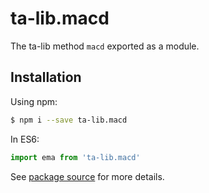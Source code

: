 # ta-lib.macd

The ta-lib method `macd` exported as a module.

## Installation

Using npm:
```bash
$ npm i --save ta-lib.macd
```

In ES6:
```js
import ema from 'ta-lib.macd'
```
See [package source](https://github.com/WaiSiuKei/ta-lib/tree/master/ta-lib.macd) for more details.
